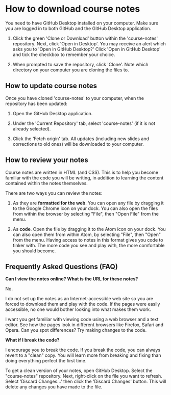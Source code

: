 # How to download course notes

You need to have GitHub Desktop installed on your computer. Make sure you are logged in to both GitHub and the GitHub Desktop application.

1. Click the green 'Clone or Download' button within the 'course-notes' repository. Next, click 'Open in Desktop'. You may receive an alert which asks you to 'Open in GitHub Desktop?' Click 'Open in GitHub Desktop' and tick the checkbox to remember your choice.

2. When prompted to save the repository, click 'Clone'. Note which directory on your computer you are cloning the files to.


## How to update course notes

Once you have cloned 'course-notes' to your computer, when the repository has been updated:

1. Open the GitHub Desktop application.

2. Under the 'Current Repository' tab, select 'course-notes' (if it is not already selected).

3. Click the 'Fetch origin' tab. All updates (including new slides and corrections to old ones) will be downloaded to your computer.


## How to review your notes

Course notes are written in HTML (and CSS). This is to help you become familiar with the code you will be writing, in addition to learning the content contained within the notes themselves.

There are two ways you can review the notes:

1. As they are **formatted for the web**. You can open any file by dragging it to the Google Chrome icon on your dock. You can also open the files from within the browser by selecting "File", then "Open File" from the menu.

2. As **code**. Open the file by dragging it to the Atom icon on your dock. You can also open them from within Atom, by selecting "File", then "Open" from the menu. Having access to notes in this format gives you code to tinker with. The more code you see and play with, the more comfortable you should become.


## Frequently Asked Questions (FAQ)

**Can I view the notes online? What is the URL for these notes?**

No.

I do not set up the notes as an Internet-accessible web site so you are forced to download them and play with the code. If the pages were easily accessible, no one would bother looking into what makes them work.

I want you get familiar with viewing code using a web browser and a text editor. See how the pages look in different browsers like Firefox, Safari and Opera. Can you spot differences? Try making changes to the code.


**What if I break the code?**

I encourage you to break the code. If you break the code, you can always revert to a "clean" copy. You will learn more from breaking and fixing than doing everything perfect the first time.

To get a clean version of your notes, open GitHub Desktop. Select the "course-notes" repository. Next, right-click on the file you want to refresh. Select 'Discard Changes...' then click the 'Discard Changes' button. This will delete any changes you have made to the file.
